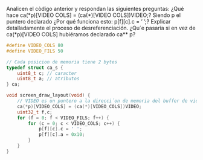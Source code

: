 Analicen el còdigo anterior y respondan las siguientes preguntas:
¿Qué hace ca(\*p)[VIDEO COLS] = (ca(\*)[VIDEO COLS])VIDEO;?
Siendo p el puntero declarado ¿Por qué funciona esto: p[f][c].c = ’ ’;? 
Explicar detalladamente el proceso de desreferenciación.
¿Qu´e pasaría si en vez de ca(\*p)[VIDEO COLS] hubiéramos declarado ca\*\* p?


```c
#define VIDEO_COLS 80
#define VIDEO_FILS 50

// Cada posicion de memoria tiene 2 bytes
typedef struct ca_s {
    uint8_t c; // caracter
    uint8_t a; // atributos
} ca;

void screen_draw_layout(void) {
    // VIDEO es un puntero a la direcci´on de memoria del buffer de video
    ca(*p)[VIDEO_COLS] = (ca(*)[VIDEO_COLS])VIDEO;
    uint32_t f,c;
    for (f = 0; f < VIDEO_FILS; f++) {
        for (c = 0; c < VIDEO_COLS; c++) {
            p[f][c].c = ' ';
            p[f][c].a = 0x10;
        }   
    }
}
```